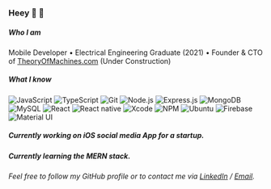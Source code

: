 ### Heey 👋 🦖

##### Who I am

Mobile Developer • Electrical Engineering Graduate (2021) • Founder & CTO of [TheoryOfMachines.com](https://www.theoryofmachines.com) (Under Construction)

##### What I know

![JavaScript](https://img.shields.io/badge/-JavaScript-000?&logo=JavaScript)
![TypeScript](https://img.shields.io/badge/-TypeScript-000?&logo=TypeScript&logoColor=007ACC)
![Git](https://img.shields.io/badge/-Git-000?&logo=git)
![Node.js](https://img.shields.io/badge/-Node.js-000?&logo=node.js)
![Express.js](https://img.shields.io/badge/-Express.js-000)
![MongoDB](https://img.shields.io/badge/-MongoDB-000?&logo=mongodb)
![MySQL](https://img.shields.io/badge/-MySQL-000?&logo=mysql&logoColor=FFFFFF)
![React](https://img.shields.io/badge/-React-000?&logo=React)
![React native](https://img.shields.io/badge/-React%20native-000?&logo=React)
![Xcode](https://img.shields.io/badge/-Xcode-000?&logo=Xcode)
![NPM](https://img.shields.io/badge/-NPM-000?&logo=NPM)
![Ubuntu](https://img.shields.io/badge/-Ubuntu-000?&logo=Ubuntu)
![Firebase](https://img.shields.io/badge/-Firebase-000?&logo=Firebase)
![Material UI](https://img.shields.io/badge/-Material%20UI-000?&logo=Material-UI)

##### Currently working on iOS social media App for a startup.
##### Currently learning the MERN stack.

_Feel free to follow my GitHub profile or to contact me via [LinkedIn](https://www.linkedin.com/in/dariusghomashchian/) / [Email](Darius0852@yahoo.co.uk)._



